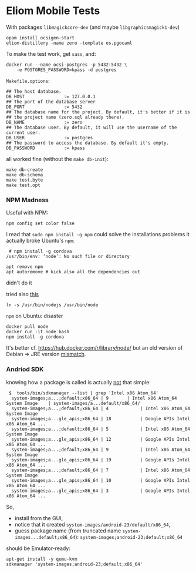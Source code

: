 Eliom Mobile Tests
==================


With packages `libmagickcore-dev`
(and maybe `libgraphicsmagick1-dev`)

    opam install ocsigen-start
    eliom-distillery -name zero -template os.pgocaml

To make the test work, get `sass`, and:

    docker run --name ocsi-postgres -p 5432:5432 \
        -e POSTGRES_PASSWORD=kpass -d postgres

`Makefile.options`:

```make
## The host database.
DB_HOST               := 127.0.0.1
## The port of the database server
DB_PORT               := 5432
## The database name for the project. By default, it's better if it is
## the project name (zero.sql already there).
DB_NAME               := zero
## The database user. By default, it will use the username of the current user.
DB_USER               := postgres
## The password to access the database. By default it's empty.
DB_PASSWORD           := kpass
```

all worked fine (without the `make db-init`):

```
make db-create
make db-schema
make test.byte
make test.opt
```

### NPM Madness

Useful with NPM:

```
npm config set color false
```

I read that
`sudo npm install -g npm` could solve the installations problems
it actually broke Ubuntu's `npm`:

```
 # npm install -g cordova
/usr/bin/env: ‘node’: No such file or directory
```

```
apt remove npm
apt autoremove # kick also all the dependencies out
```

didn't do it

tried also
[this](http://stackoverflow.com/questions/26320901/cannot-install-nodejs-usr-bin-env-node-no-such-file-or-directory#26320915)

```
ln -s /usr/bin/nodejs /usr/bin/node
```

`npm` on Ubuntu: disaster

```
docker pull node
docker run -it node bash
npm install -g cordova
```

It's better
cf. <https://hub.docker.com/r/library/node/>
but an old version of Debian
⇒
JRE version
[mismatch](http://stackoverflow.com/questions/10382929/how-to-fix-java-lang-unsupportedclassversionerror-unsupported-major-minor-versi).

### Andriod SDK

knowing how a package is called is actually
[not](https://code.google.com/p/android/issues/detail?id=229373)
that
simple:

```
 $  tools/bin/sdkmanager --list | grep 'Intel x86 Atom_64'
  system-images;a...;default;x86_64 | 9       | Intel x86 Atom_64 System Image    | system-images/a...default/x86_64/
  system-images;a...;default;x86_64 | 4            | Intel x86 Atom_64 System Image   
  system-images;a...gle_apis;x86_64 | 18           | Google APIs Intel x86 Atom_64 ...
  system-images;a...;default;x86_64 | 5            | Intel x86 Atom_64 System Image   
  system-images;a...gle_apis;x86_64 | 12           | Google APIs Intel x86 Atom_64 ...
  system-images;a...;default;x86_64 | 9            | Intel x86 Atom_64 System Image   
  system-images;a...gle_apis;x86_64 | 19           | Google APIs Intel x86 Atom_64 ...
  system-images;a...;default;x86_64 | 7            | Intel x86 Atom_64 System Image   
  system-images;a...gle_apis;x86_64 | 10           | Google APIs Intel x86 Atom_64 ...
  system-images;a...gle_apis;x86_64 | 3            | Google APIs Intel x86 Atom_64 ...
```

So,

* install from the GUI,
* notice that it created
  `system-images/android-23/default/x86_64`,
* guess package name (from truncated name `system-images...default;x86_64`):
 `system-images;android-23;default;x86_64`

should be Emulator-ready:

```
apt-get install -y qemu-kvm
sdkmanager 'system-images;android-23;default;x86_64'
```

